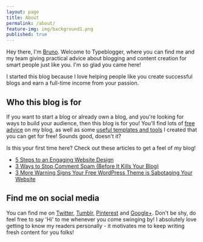 ```yaml
---
layout: page
title: About
permalink: /about/
feature-img: img/background1.png
published: true
---
```


Hey there, I'm [Bruno](http://twitter.com/brunotandev). Welcome to Typeblogger, where you can find me and my team giving practical advice about blogging and content creation for smart people just like you. I'm so glad you came here!

I started this blog because I love helping people like you create successful blogs and earn a full-time income from your passion.

## Who this blog is for

If you want to start a blog or already own a blog, and you're looking for ways to build your audience, then this blog is for you! You'll find lots of [free advice](/) on my blog, as well as some [useful templates and tools](/freebies) I created that you can get for free! Sounds good, doesn't it?

Is this your first time here? Check out these articles to get a feel of my blog!

* [5 Steps to an Engaging Website Design](https://typeblogger.github.io/2016/06/01/engaging-website-design/)
* [3 Ways to Stop Comment Spam (Before It Kills Your Blog)](https://typeblogger.github.io/2016/05/30/stop-comment-spam/)
* [3 More Warning Signs Your Free WordPress Theme is Sabotaging Your Website](https://typeblogger.github.io/2016/06/02/free-wordpress-themes/)

## Find me on social media

You can find me on [Twitter](http://twitter.com/brunotandev), [Tumblr](http://brunotandev.tumblr.com), [Pinterest](http://pinterest.com) and [Google+](https://plus.google.com/105286767710255268585). Don't be shy, do feel free to say 'Hi' to me whenever you come swinging by! I absolutely love getting to know my readers personally - it motivates me to keep writing fresh content for you folks!
